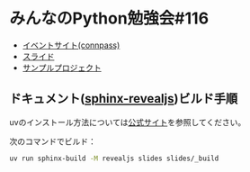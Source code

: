 # みんなのPython勉強会#116

- [イベントサイト(connpass)](https://startpython.connpass.com/event/361667/)
- [スライド](https://drillan.github.io/stapy116/)
- [サンプルプロジェクト](https://github.com/drillan/stapy116/tree/main/pyqc)

## ドキュメント([sphinx-revealjs](https://sphinx-revealjs.readthedocs.io/))ビルド手順

uvのインストール方法については[公式サイト](https://docs.astral.sh/uv/getting-started/installation/)を参照してください。

次のコマンドでビルド：

```bash
uv run sphinx-build -M revealjs slides slides/_build
```